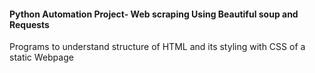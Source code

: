 #### Python Automation Project- Web scraping Using Beautiful soup and Requests 
Programs to understand structure of HTML and its styling with CSS of a static Webpage

